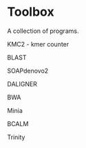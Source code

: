 Toolbox
=======

A collection of programs.

KMC2 - kmer counter

BLAST

SOAPdenovo2

DALIGNER

BWA

Minia

BCALM

Trinity


